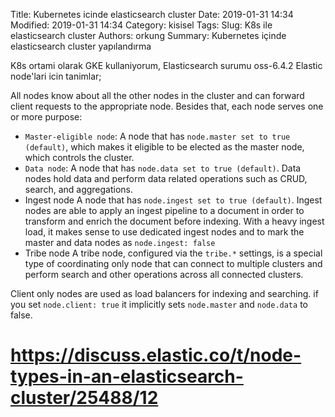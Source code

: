 Title: Kubernetes icinde elasticsearch cluster
Date: 2019-01-31 14:34
Modified: 2019-01-31 14:34
Category: kisisel
Tags: 
Slug: K8s ile elasticsearch cluster
Authors: orkung
Summary: Kubernetes içinde elasticsearch cluster yapılandırma

K8s ortami olarak GKE kullaniyorum, Elasticsearch surumu oss-6.4.2
Elastic node'lari icin tanimlar;

All nodes know about all the other nodes in the cluster and can forward client
requests to the appropriate node. Besides that, each node serves one or more
purpose:

* `Master-eligible node`: A node that has `node.master set to true (default)`,
  which makes it eligible to be elected as the master node, which controls the
  cluster.
* `Data node`: A node that has `node.data set to true (default)`. Data nodes hold
  data and perform data related operations such as CRUD, search, and
  aggregations. 
*  Ingest node A node that has `node.ingest set to true (default)`. Ingest nodes
   are able to apply an ingest pipeline to a document in order to transform
   and enrich the document before indexing. With a heavy ingest load, it makes
   sense to use dedicated ingest nodes and to mark the master and data nodes as
   `node.ingest: false`
*  Tribe node A tribe node, configured via the `tribe.*` settings, is a special
   type of coordinating only node that can connect to multiple clusters and
   perform search and other operations across all connected clusters. 

Client only nodes are used as load balancers for indexing and searching.
if you set `node.client: true` it implicitly sets `node.master` and `node.data` to false.

# https://discuss.elastic.co/t/node-types-in-an-elasticsearch-cluster/25488/12


